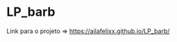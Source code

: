 # LP_barb

Link para o projeto => <a href="https://ailafelixx.github.io/LP_barb/">https://ailafelixx.github.io/LP_barb/</a>